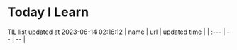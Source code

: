 # Today I Learn 
TIL list updated at 2023-06-14 02:16:12
| name | url | updated time |
| :--- | -- | -- |
